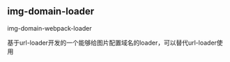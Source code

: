## img-domain-loader

img-domain-webpack-loader

基于url-loader开发的一个能够给图片配置域名的loader，可以替代url-loader使用



